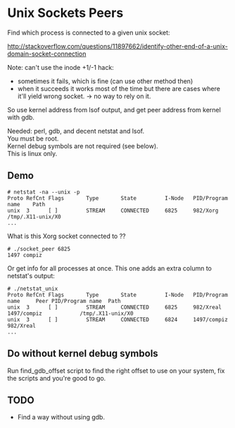
Unix Sockets Peers
==================

Find which process is connected to a given unix socket:

http://stackoverflow.com/questions/11897662/identify-other-end-of-a-unix-domain-socket-connection

Note: can't use the inode +1/-1 hack:  
- sometimes it fails, which is fine (can use other method then)
- when it succeeds it works most of the time but there are cases where it'll yield wrong socket.
  -> no way to rely on it.

So use kernel address from lsof output, and get peer address from kernel with gdb.

Needed: perl, gdb, and decent netstat and lsof.  
You must be root.  
Kernel debug symbols are not required (see below).  
This is linux only.  


Demo
----

    # netstat -na --unix -p  
    Proto RefCnt Flags       Type       State         I-Node   PID/Program name    Path
    unix  3      [ ]         STREAM     CONNECTED     6825     982/Xorg            /tmp/.X11-unix/X0
    ...

What is this Xorg socket connected to ??

    # ./socket_peer 6825
    1497 compiz

Or get info for all processes at once. This one adds an extra column to netstat's output:

    # ./netstat_unix
    Proto RefCnt Flags       Type       State         I-Node   PID/Program name     Peer PID/Program name  Path
    unix  3      [ ]         STREAM     CONNECTED     6825     982/Xreal            1497/compiz            /tmp/.X11-unix/X0
    unix  3      [ ]         STREAM     CONNECTED     6824     1497/compiz          982/Xreal                 
    ...


Do without kernel debug symbols
--------------------------------

Run find_gdb_offset script to find the right offset to use on your system, fix the scripts and you're good to go.

TODO
----

- Find a way without using gdb.
